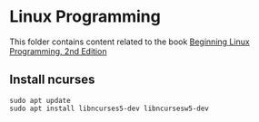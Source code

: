 # Linux Programming

This folder contains content related to the book [Beginning Linux Programming, 2nd Edition](https://www.wiley.com/en-us/Beginning+Linux+Programming,+2nd+Edition-p-9780764543739)

## Install ncurses
```
sudo apt update
sudo apt install libncurses5-dev libncursesw5-dev
```

